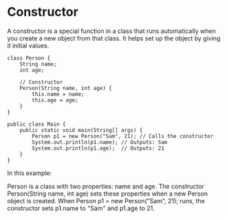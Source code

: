 # Constructor

A constructor is a special function in a class that runs automatically when you create a new object from that class. It helps set up the object by giving it initial values.
```
class Person {
    String name;
    int age;

    // Constructor
    Person(String name, int age) {
        this.name = name;
        this.age = age;
    }
}

public class Main {
    public static void main(String[] args) {
        Person p1 = new Person("Sam", 21); // Calls the constructor
        System.out.println(p1.name); // Outputs: Sam
        System.out.println(p1.age);  // Outputs: 21
    }
}

```

In this example:

Person is a class with two properties: name and age.
The constructor Person(String name, int age) sets these properties when a new Person object is created.
When Person p1 = new Person("Sam", 21); runs, the constructor sets p1.name to "Sam" and p1.age to 21.
